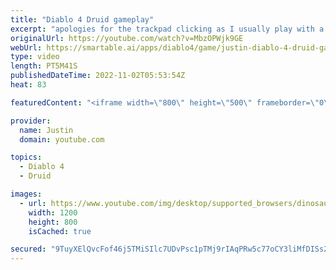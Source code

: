 ```yaml
---
title: "Diablo 4 Druid gameplay"
excerpt: "apologies for the trackpad clicking as I usually play with a mouse. Recorded from iPhone so quality might not be the best."
originalUrl: https://youtube.com/watch?v=MbzOPWjk9GE
webUrl: https://smartable.ai/apps/diablo4/game/justin-diablo-4-druid-gameplay/
type: video
length: PT5M41S
publishedDateTime: 2022-11-02T05:53:54Z
heat: 83

featuredContent: "<iframe width=\"800\" height=\"500\" frameborder=\"0\" src=\"https://www.youtube.com/embed/MbzOPWjk9GE\" allow=\"accelerometer; autoplay; encrypted-media; gyroscope; picture-in-picture\" allowfullscreen></iframe>"

provider:
  name: Justin
  domain: youtube.com

topics:
  - Diablo 4
  - Druid

images:
  - url: https://www.youtube.com/img/desktop/supported_browsers/dinosaur.png
    width: 1200
    height: 800
    isCached: true

secured: "9TuyXElQvcFof46j5TMiSIlc7UDvPsc1pTMj9rIAqPRw5c77oCY3liMfDISs2FRP7TfoAYOWG99Fq43B2oSkPHzlciwCyGI/LqonVkaHu9TCLX/ExCzU8/rkz+WBFGsFam5SpGRBzDR2Rea75Ek9l4pgYF8xizkHKudTg7hIT8XpYceYknDvjmwl1knIcH+iD4vfa5nZ8AsCTgqEW0w9a6AB1Dq3Qi9upgcDZOgflGQCW5KyBGlFCLS8STTt7UI4h3+rlZ8MsWZZJKypLdkpcCTh+qDriIxpiMan+YOrInvfRxDZX1T1qRyPYGxYkkxRKHvjvgLbOemjihjlOOAleCXahONOoYhZ5WS6/dFhAV3rOW0V4J6ho7KZx+0G8SqAPJeCsYgoUIVYwAw042Ek4A==;3fN9F8JP7vfAlC+HS4gUoQ=="
---
```


